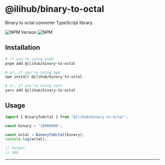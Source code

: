 # @ilihub/binary-to-octal

Binary to octal converter TypeScript library.

![NPM Version](https://img.shields.io/npm/v/%40ilihub%2Fbinary-to-octal?color=33cd56&logo=npm)
![NPM](https://img.shields.io/npm/l/%40ilihub%2Fbinary-to-octal)

## Installation

```bash
# if you're using pnpm
pnpm add @ilihub/binary-to-octal

# or, if you're using npm
npm install @ilihub/binary-to-octal

# or, if you're using yarn
yarn add @ilihub/binary-to-octal
```

## Usage

```javascript
import { BinaryToOctal } from "@ilihub/binary-to-octal";

const binary = "10000000";

const octal = BinaryToOctal(binary);
console.log(octal);

// Output
// 200
```

---
